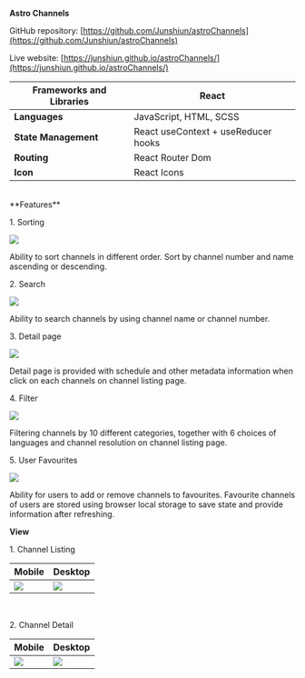 **Astro Channels**

GitHub repository: [https://github.com/Junshiun/astroChannels](https://github.com/Junshiun/astroChannels)

Live website: [https://junshiun.github.io/astroChannels/](https://junshiun.github.io/astroChannels/)

| **Frameworks and Libraries** | React                               |
| ---------------------------- | ----------------------------------- |
| **Languages**                | JavaScript, HTML, SCSS              |
| **State Management**         | React useContext + useReducer hooks |
| **Routing**                  | React Router Dom                    |
| **Icon**                     | React Icons                         |

<br/>
**Features**

1\. Sorting

<img src="https://drive.google.com/uc?export=view&id=1yK_B2OJPmGwfI-nUyxxMenSIa74--CZA">

Ability to sort channels in different order. Sort by channel number and name ascending or descending.
<br/>

2\. Search

<img src="https://drive.google.com/uc?export=view&id=1tOc50G5C7jfBcRHcv18lOUBQN_u7Uwfu">

Ability to search channels by using channel name or channel number.
<br/>

3\. Detail page

<img src="https://drive.google.com/uc?export=view&id=1msOsCOiDw9lFqQKtumE9LQtxVKpzLWn2">

Detail page is provided with schedule and other metadata information when click on each channels on channel listing page.
<br/>

4\. Filter

<img src="https://drive.google.com/uc?export=view&id=1a6Wah8IywNO37fPWSmDOJfCnRQ1fZVrs">

Filtering channels by 10 different categories, together with 6 choices of languages and channel resolution on channel listing page.
<br/>

5\. User Favourites

<img src="https://drive.google.com/uc?export=view&id=1LBZF-4tOWuz6cD1aQo7F-sdGRR7zJ9fr">

Ability for users to add or remove channels to favourites. Favourite channels of users are stored using browser local storage to save state and provide information after refreshing.
<br/>

**View**

1\. Channel Listing

| **Mobile**                                                                               | **Desktop**                                                                              |
| ---------------------------------------------------------------------------------------- | ---------------------------------------------------------------------------------------- |
| <img src="https://drive.google.com/uc?export=view&id=10a-gXWFGc8WE9TpdyjfwuPhJLeVazg1k"> | <img src="https://drive.google.com/uc?export=view&id=1xhifP8UbGqTk6e_zOlqk8MQbedtGzVDp"> |

 <br/>
 
 2\. Channel Detail

| **Mobile**                                                                               | **Desktop**                                                                              |
| ---------------------------------------------------------------------------------------- | ---------------------------------------------------------------------------------------- |
| <img src="https://drive.google.com/uc?export=view&id=120hJsZf5UxpbDSsZhX-RRTRqEW9-_qGU"> | <img src="https://drive.google.com/uc?export=view&id=1PprqwhFqKmdMd0K78l1BxOPoMFEm8S80"> |

 <br/>
